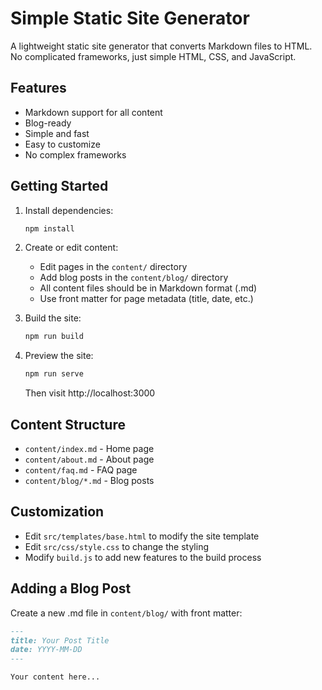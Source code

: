# Simple Static Site Generator

A lightweight static site generator that converts Markdown files to HTML. No complicated frameworks, just simple HTML, CSS, and JavaScript.

## Features

- Markdown support for all content
- Blog-ready
- Simple and fast
- Easy to customize
- No complex frameworks

## Getting Started

1. Install dependencies:
   ```bash
   npm install
   ```

2. Create or edit content:
   - Edit pages in the `content/` directory
   - Add blog posts in the `content/blog/` directory
   - All content files should be in Markdown format (.md)
   - Use front matter for page metadata (title, date, etc.)

3. Build the site:
   ```bash
   npm run build
   ```

4. Preview the site:
   ```bash
   npm run serve
   ```
   Then visit http://localhost:3000

## Content Structure

- `content/index.md` - Home page
- `content/about.md` - About page
- `content/faq.md` - FAQ page
- `content/blog/*.md` - Blog posts

## Customization

- Edit `src/templates/base.html` to modify the site template
- Edit `src/css/style.css` to change the styling
- Modify `build.js` to add new features to the build process

## Adding a Blog Post

Create a new .md file in `content/blog/` with front matter:

```markdown
---
title: Your Post Title
date: YYYY-MM-DD
---

Your content here...
```